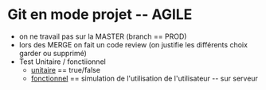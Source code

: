 # Git en mode projet -- AGILE

- on ne travail pas sur la MASTER (branch == PROD)
- lors des MERGE on fait un code review (on justifie les différents choix garder ou supprimé)
- Test Unitaire / fonctiionnel
    - [unitaire](https://openclassrooms.com/courses/testez-et-suivez-l-etat-de-votre-application-php/premiers-pas-avec-phpunit-et-les-tests-unitaires) == true/false
    - [fonctionnel](https://openclassrooms.com/courses/testez-fonctionnellement-votre-application-symfony/quest-ce-quun-test-fonctionnel) == simulation de l'utilisation de l'utilisateur -- sur serveur 
    